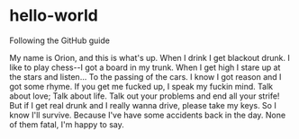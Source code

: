 # hello-world
Following the GitHub guide


My name is Orion, and this is what's up.
When I drink I get blackout drunk.
I like to play chess--I got a board in my trunk.
When I get high I stare up at the stars
and listen... To the passing of the cars.
I know I got reason and I got some rhyme.
If you get me fucked up, I speak my fuckin mind.
Talk about love; Talk about life.
Talk out your problems and end all your strife!
But if I get real drunk and I really wanna drive,
please take my keys. So I know I'll survive. 
Because I've have some accidents back in the day.
None of them fatal, I'm happy to say. 

